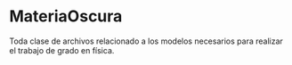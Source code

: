 # MateriaOscura
Toda clase de archivos relacionado a los modelos necesarios para realizar el trabajo de grado en física.
